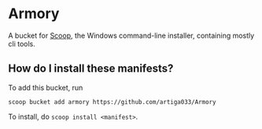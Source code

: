 # Armory
A bucket for [Scoop](scoop.sh), the Windows command-line installer, containing mostly cli tools.


How do I install these manifests?
---------------------------------

To add this bucket, run
```
scoop bucket add armory https://github.com/artiga033/Armory
```
To install, do `scoop install <manifest>`.
